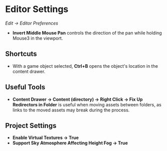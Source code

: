 # Editor Settings

*Edit -> Editor Preferences*

* **Invert Middle Mouse Pan** controls the direction of the pan while holding Mouse3 in the viewport.

## Shortcuts
* With a game object selected, **Ctrl+B** opens the object's location in the content drawer.

## Useful Tools
* **Content Drawer -> Content (directory) -> Right Click -> Fix Up Redirectors in Folder** is useful when moving assets between folders, as links to the moved assets may break during the process.

## Project Settings
* **Enable Virtual Textures -> True**
* **Support Sky Atmosphere Affecting Height Fog -> True**
